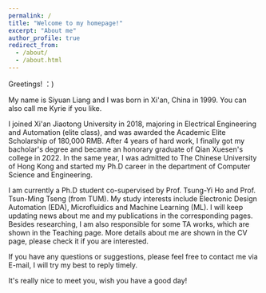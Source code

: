```yaml
---
permalink: /
title: "Welcome to my homepage!"
excerpt: "About me"
author_profile: true
redirect_from: 
  - /about/
  - /about.html
---
```


Greetings! ：)

My name is Siyuan Liang and I was born in Xi'an, China in 1999. You can also call me Kyrie if you like.

I joined Xi'an Jiaotong University in 2018, majoring in Electrical Engineering and Automation (elite class), and was awarded the Academic Elite Scholarship of 180,000 RMB. After 4 years of hard work, I finally got my bacholar's degree and became an honorary graduate of Qian Xuesen's college in 2022. In the same year, I was admitted to The Chinese University of Hong Kong and started my Ph.D career in the department of Computer Science and Engineering.

I am currently a Ph.D student co-supervised by Prof. Tsung-Yi Ho and Prof. Tsun-Ming Tseng (from TUM). My study interests include Electronic Design Automation (EDA), Microfluidics and Machine Learning (ML). I will keep updating news about me and my publications in the corresponding pages. Besides researching, I am also responsible for some TA works, which are shown in the Teaching page. More details about me are shown in the CV page, please check it if you are interested.

If you have any questions or suggestions, please feel free to contact me via E-mail, I will try my best to reply timely.

It's really nice to meet you, wish you have a good day!



<body>
<script type='text/javascript' id='clustrmaps' src='//cdn.clustrmaps.com/map_v2.js?cl=ffffff&w=600&t=tt&d=3hYg96CqA8tHVFDAUu79fnP_Kxf-pWJg6j4naqdR5S0'></script>
</body>
